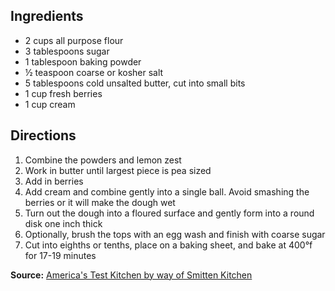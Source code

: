 ---
---

## Ingredients
- 2 cups all purpose flour
- 3 tablespoons sugar
- 1 tablespoon baking powder
- &frac12; teaspoon coarse or kosher salt
- 5 tablespoons cold unsalted butter, cut into small bits
- 1 cup fresh berries
- 1 cup cream

## Directions
1. Combine the powders and lemon zest
2. Work in butter until largest piece is pea sized
3. Add in berries
4. Add cream and combine gently into a single ball. Avoid smashing the berries or it will make the dough wet
5. Turn out the dough into a floured surface and gently form into a round disk one inch thick
6. Optionally, brush the tops with an egg wash and finish with coarse sugar
6. Cut into eighths or tenths, place on a baking sheet, and bake at 400&deg;f for 17-19 minutes

**Source:** [America's Test Kitchen by way of Smitten Kitchen](https://smittenkitchen.com/2006/11/dream-a-little-dream-of-scone/)